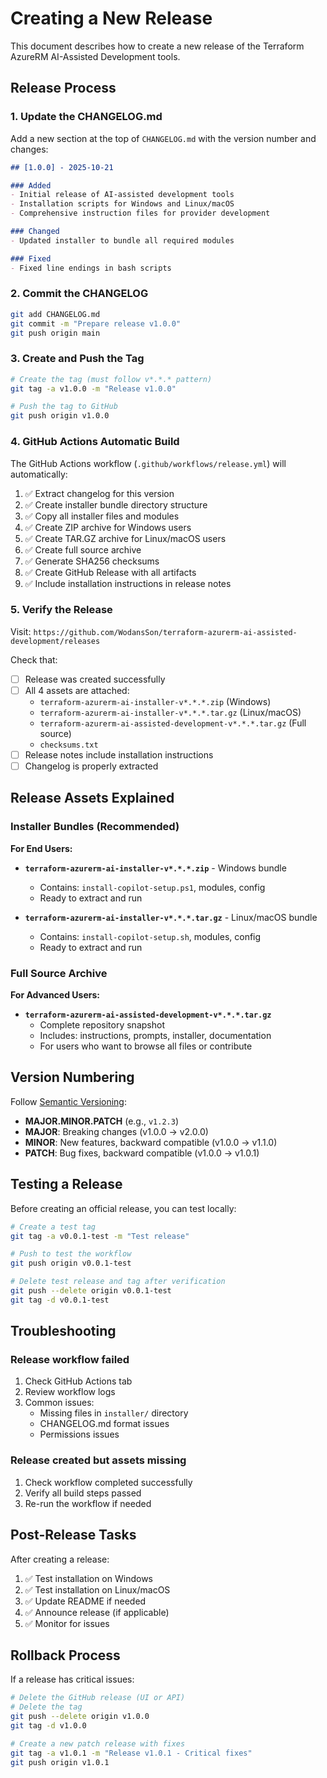 # Creating a New Release

This document describes how to create a new release of the Terraform AzureRM AI-Assisted Development tools.

## Release Process

### 1. Update the CHANGELOG.md

Add a new section at the top of `CHANGELOG.md` with the version number and changes:

```markdown
## [1.0.0] - 2025-10-21

### Added
- Initial release of AI-assisted development tools
- Installation scripts for Windows and Linux/macOS
- Comprehensive instruction files for provider development

### Changed
- Updated installer to bundle all required modules

### Fixed
- Fixed line endings in bash scripts
```

### 2. Commit the CHANGELOG

```bash
git add CHANGELOG.md
git commit -m "Prepare release v1.0.0"
git push origin main
```

### 3. Create and Push the Tag

```bash
# Create the tag (must follow v*.*.* pattern)
git tag -a v1.0.0 -m "Release v1.0.0"

# Push the tag to GitHub
git push origin v1.0.0
```

### 4. GitHub Actions Automatic Build

The GitHub Actions workflow (`.github/workflows/release.yml`) will automatically:

1. ✅ Extract changelog for this version
2. ✅ Create installer bundle directory structure
3. ✅ Copy all installer files and modules
4. ✅ Create ZIP archive for Windows users
5. ✅ Create TAR.GZ archive for Linux/macOS users
6. ✅ Create full source archive
7. ✅ Generate SHA256 checksums
8. ✅ Create GitHub Release with all artifacts
9. ✅ Include installation instructions in release notes

### 5. Verify the Release

Visit: `https://github.com/WodansSon/terraform-azurerm-ai-assisted-development/releases`

Check that:
- [ ] Release was created successfully
- [ ] All 4 assets are attached:
  - `terraform-azurerm-ai-installer-v*.*.*.zip` (Windows)
  - `terraform-azurerm-ai-installer-v*.*.*.tar.gz` (Linux/macOS)
  - `terraform-azurerm-ai-assisted-development-v*.*.*.tar.gz` (Full source)
  - `checksums.txt`
- [ ] Release notes include installation instructions
- [ ] Changelog is properly extracted

## Release Assets Explained

### Installer Bundles (Recommended)

**For End Users:**

- **`terraform-azurerm-ai-installer-v*.*.*.zip`** - Windows bundle
  - Contains: `install-copilot-setup.ps1`, modules, config
  - Ready to extract and run

- **`terraform-azurerm-ai-installer-v*.*.*.tar.gz`** - Linux/macOS bundle
  - Contains: `install-copilot-setup.sh`, modules, config
  - Ready to extract and run

### Full Source Archive

**For Advanced Users:**

- **`terraform-azurerm-ai-assisted-development-v*.*.*.tar.gz`**
  - Complete repository snapshot
  - Includes: instructions, prompts, installer, documentation
  - For users who want to browse all files or contribute

## Version Numbering

Follow [Semantic Versioning](https://semver.org/):

- **MAJOR.MINOR.PATCH** (e.g., `v1.2.3`)
- **MAJOR**: Breaking changes (v1.0.0 → v2.0.0)
- **MINOR**: New features, backward compatible (v1.0.0 → v1.1.0)
- **PATCH**: Bug fixes, backward compatible (v1.0.0 → v1.0.1)

## Testing a Release

Before creating an official release, you can test locally:

```bash
# Create a test tag
git tag -a v0.0.1-test -m "Test release"

# Push to test the workflow
git push origin v0.0.1-test

# Delete test release and tag after verification
git push --delete origin v0.0.1-test
git tag -d v0.0.1-test
```

## Troubleshooting

### Release workflow failed

1. Check GitHub Actions tab
2. Review workflow logs
3. Common issues:
   - Missing files in `installer/` directory
   - CHANGELOG.md format issues
   - Permissions issues

### Release created but assets missing

1. Check workflow completed successfully
2. Verify all build steps passed
3. Re-run the workflow if needed

## Post-Release Tasks

After creating a release:

1. ✅ Test installation on Windows
2. ✅ Test installation on Linux/macOS
3. ✅ Update README if needed
4. ✅ Announce release (if applicable)
5. ✅ Monitor for issues

## Rollback Process

If a release has critical issues:

```bash
# Delete the GitHub release (UI or API)
# Delete the tag
git push --delete origin v1.0.0
git tag -d v1.0.0

# Create a new patch release with fixes
git tag -a v1.0.1 -m "Release v1.0.1 - Critical fixes"
git push origin v1.0.1
```
